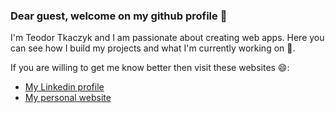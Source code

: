 ### Dear guest, welcome on my github profile 👋
<p>I'm Teodor Tkaczyk and I am passionate about creating web apps. Here you can see how I build my projects and what I'm currently working on 🌱.</p>
<p>If you are willing to get me know better then visit these websites 😄:</p>
<ul>
  <li><a href='https://www.linkedin.com/in/teodor-tkaczyk-bba5871ab/'>My Linkedin profile</a></li>
  <li><a href='https://www.linkedin.com/in/teodor-tkaczyk-bba5871ab/'>My personal website</a></li>
</ul>
